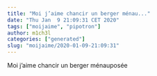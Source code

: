 ```yaml
---
title: "Moi j’aime chancir un berger ménau..."
date: "Thu Jan  9 21:09:31 CET 2020"
tags: ["moijaime", "pipotron"]
author: m1ch3l
categories: ["generated"]
slug: "moijaime/2020-01-09-21:09:31"
---
```


Moi j’aime chancir un berger ménauposée
